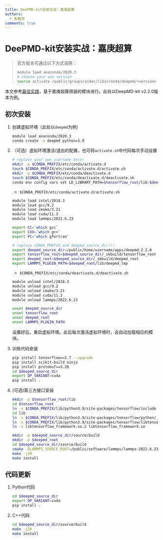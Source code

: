 ```yaml
---
title: DeePMD-kit安装实战：嘉庚超算
authors: 
  - 朱嘉欣
comments: true
---
```


# DeePMD-kit安装实战：嘉庚超算

> 官方版本可通过以下方式调用：
> ```bash
> module load anaconda/2020.3
> # choose your own version
> source activate /public/groups/ai4ec/libs/conda/deepmd/<version>
> ```

本文参考[最佳实践](./deepmd-kit_installation_new.md)，基于嘉庚超算预装的模块进行。此处以DeepMD-kit v2.2.0版本为例。

## 初次安装

1. 创建虚拟环境（此处以`deepmd`为例）

    ```bash
    module load anaconda/2020.3
    conda create -n deepmd python=3.9
    ```

2. （可选）虚拟环境激活/退出的配置，也可将`activate.sh`中代码每次手动设置


    ```bash
    # replace your own username here!
    mkdir -p $CONDA_PREFIX/etc/conda/activate.d
    touch $CONDA_PREFIX/etc/conda/activate.d/activate.sh
    mkdir -p $CONDA_PREFIX/etc/conda/deactivate.d
    touch $CONDA_PREFIX/etc/conda/deactivate.d/deactivate.sh
    conda env config vars set LD_LIBRARY_PATH=$tensorflow_root/lib:$deepmd_root/lib:$CONDA_PREFIX/lib:$LD_LIBRARY_PATH
    ```

    - `$CONDA_PREFIX/etc/conda/activate.d/activate.sh`

    ```bash
    module load intel/2018.3
    module load gcc/9.2
    module load cmake/3.21
    module load cuda/11.3
    module load lammps/2022.6.23

    export CC=`which gcc`
    export CXX=`which g++`
    export FC=`which gfortran`

    # replace CONDA_PREFIX and deepmd_source_dir!!!
    export deepmd_source_dir=/public/home/username/apps/deepmd-2.2.0
    export tensorflow_root=$deepmd_source_dir/_skbuild/tensorflow_root
    export deepmd_root=$deepmd_source_dir/_skbuild/deepmd_root
    export LAMMPS_PLUGIN_PATH=$deepmd_root/lib/deepmd_lmp
    ```

    - `$CONDA_PREFIX/etc/conda/deactivate.d/deactivate.sh`

    ```bash
    module unload intel/2018.3
    module unload gcc/9.2
    module unload cmake/3.21
    module unload cuda/11.3
    module unload lammps/2022.6.23

    unset deepmd_source_dir
    unset tensorflow_root
    unset deepmd_root
    unset LAMMPS_PLUGIN_PATH
    ```

    设置好后，重启虚拟环境。此后每次激活虚拟环境时，会自动加载相应的模块。
3. 训练代码安装

    ```bash
    pip install tensorflow==2.7 --upgrade
    pip install scikit-build ninja
    pip install protobuf==3.20
    cd $deepmd_source_dir
    export DP_VARIANT=cuda
    pip install .
    ```
4. (可选)第三方接口安装

    ```bash
    mkdir -p $tensorflow_root/lib 
    cd $tensorflow_root
    ln -s $CONDA_PREFIX/lib/python3.9/site-packages/tensorflow/include .
    cd lib
    ln -s $CONDA_PREFIX/lib/python3.9/site-packages/tensorflow/python/_pywrap_tensorflow_internal.so libtensorflow_cc.so
    ln -s $CONDA_PREFIX/lib/python3.9/site-packages/tensorflow/libtensorflow_framework.so.2 .
    ln -s libtensorflow_framework.so.2 libtensorflow_framework.so

    mkdir -p $deepmd_source_dir/source/build
    mkdir -p $deepmd_root
    cd $deepmd_source_dir/source/build
    cmake -DLAMMPS_SOURCE_ROOT=/public/software/lammps/lammps-2022.6.23-intel -DUSE_TF_PYTHON_LIBS=TRUE -DUSE_CUDA_TOOLKIT=TRUE -DTENSORFLOW_ROOT=$tensorflow_root -DCMAKE_INSTALL_PREFIX=$deepmd_root ..
    make -j20
    make install
    ```

## 代码更新

1. Python代码

    ```bash
    cd $deepmd_source_dir
    export DP_VARIANT=cuda
    pip install .
    ```

2. C++代码

    ```bash
    cd $deepmd_source_dir/source/build
    make -j20
    make install
    ```


